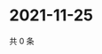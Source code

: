 # 2021-11-25

共 0 条

<!-- BEGIN WEIBO -->
<!-- 最后更新时间 Thu Nov 25 2021 23:00:55 GMT+0800 (China Standard Time) -->

<!-- END WEIBO -->
